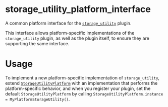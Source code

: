 # storage_utility_platform_interface

A common platform interface for the [`storage_utility`][1] plugin.

This interface allows platform-specific implementations of the `storage_utility`
plugin, as well as the plugin itself, to ensure they are supporting the
same interface.

# Usage

To implement a new platform-specific implementation of `storage_utility`, extend
[`StorageUtilityPlatform`][2] with an implementation that performs the
platform-specific behavior, and when you register your plugin, set the default
`StorageUtilityPlatform` by calling
`StorageUtilityPlatform.instance = MyPlatformStorageUtility()`.

[1]: https://pub.dev/packages/storage_utility
[2]: lib/storage_utility_platform_interface.dart
